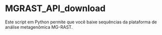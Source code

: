 # MGRAST_API_download
Este script em Python permite que você baixe sequências da plataforma de análise metagenômica MG-RAST.
